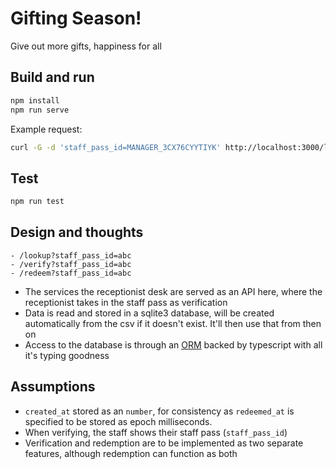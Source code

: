 # Gifting Season!

Give out more gifts, happiness for all

## Build and run

```bash
npm install
npm run serve
```

Example request:

```bash
curl -G -d 'staff_pass_id=MANAGER_3CX76CYYTIYK' http://localhost:3000/lookup | jq

```

## Test

```bash
npm run test
```

## Design and thoughts

```
- /lookup?staff_pass_id=abc
- /verify?staff_pass_id=abc
- /redeem?staff_pass_id=abc
```

- The services the receptionist desk are served as an API here, where the receptionist takes in the staff pass as verification
- Data is read and stored in a sqlite3 database, will be created automatically from the csv if it doesn't exist. It'll then use that from then on
- Access to the database is through an [ORM](https://github.com/sequelize/sequelize-typescript) backed by typescript with all it's typing goodness

## Assumptions

- `created_at` stored as an `number`, for consistency as `redeemed_at` is specified to be stored as epoch milliseconds.
- When verifying, the staff shows their staff pass (`staff_pass_id`)
- Verification and redemption are to be implemented as two separate features, although redemption can function as both
